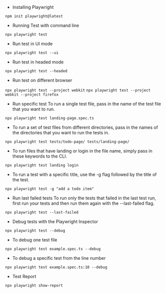 - Installing Playwright

`npm init playwright@latest`


- Running Test with command line

`npx playwright test`


- Run test in UI mode

`npx playwright test --ui`


- Run test in headed mode

`npx playwright test --headed`


- Run test on different browser

`npx playwright test --project webkit`
`npx playwright test --project webkit --project firefox`


- Run specific test
To run a single test file, pass in the name of the test file that you want to run.

`npx playwright test landing-page.spec.ts`


- To run a set of test files from different directories, pass in the names of the directories that you want to run the tests in.

`npx playwright test tests/todo-page/ tests/landing-page/`


- To run files that have landing or login in the file name, simply pass in these keywords to the CLI.

`npx playwright test landing login`


- To run a test with a specific title, use the -g flag followed by the title of the test.

`npx playwright test -g "add a todo item"`


- Run last failed tests
To run only the tests that failed in the last test run, first run your tests and then run them again with the --last-failed flag.

`npx playwright test --last-failed`


- Debug tests with the Playwright Inspector

`npx playwright test --debug`


- To debug one test file

`npx playwright test example.spec.ts --debug`


- To debug a specific test from the line number

`npx playwright test example.spec.ts:10 --debug`


- Test Report

`npx playwright show-report`

